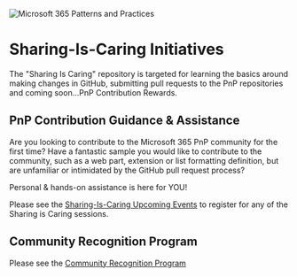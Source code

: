 ![Microsoft 365 Patterns and Practices](https://pnp.github.io/sharing-is-caring/img/SharingisCaringLogo.png)


# Sharing-Is-Caring Initiatives
The "Sharing Is Caring" repository is targeted for learning the basics around making changes in GitHub, submitting pull requests to the PnP repositories and coming soon...PnP Contribution Rewards.

## PnP Contribution Guidance & Assistance
Are you looking to contribute to the Microsoft 365 PnP community for the first time? Have a fantastic sample you would like to contribute to the community, such as a web part, extension or list formatting definition, but are unfamiliar or intimidated by the GitHub pull request process?

Personal & hands-on assistance is here for YOU! 

Please see the [Sharing-Is-Caring Upcoming Events](https://pnp.github.io/sharing-is-caring/#pnp-sic-events) to register for any of the Sharing is Caring sessions. 


## Community Recognition Program
Please see the [Community Recognition Program](https://aka.ms/community/recognition)
